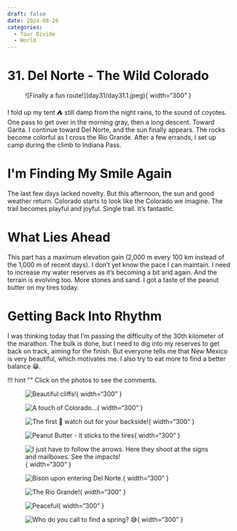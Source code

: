 ```yaml
---
draft: false 
date: 2024-08-26
categories:
  - Tour Divide
  - World
---
```


# 31. Del Norte - The Wild Colorado

<figure markdown>
![Finally a fun route!](day31/day31.1.jpeg){ width=“300” }
</figure>

I fold up my tent ⛺️ still damp from the night rains, to the sound of coyotes. One pass to get over in the morning gray, then a long descent. Toward Garita. I continue toward Del Norte, and the sun finally appears. The rocks become colorful as I cross the Rio Grande. After a few errands, I set up camp during the climb to Indiana Pass.

<!-- more -->

# I'm Finding My Smile Again

The last few days lacked novelty. But this afternoon, the sun and good weather return. Colorado starts to look like the Colorado we imagine. The trail becomes playful and joyful. Single trail. It’s fantastic.

# What Lies Ahead

This part has a maximum elevation gain (2,000 m every 100 km instead of the 1,000 m of recent days). I don’t yet know the pace I can maintain. I need to increase my water reserves as it’s becoming a bit arid again. And the terrain is evolving too. More stones and sand. I got a taste of the peanut butter on my tires today.

# Getting Back Into Rhythm

I was thinking today that I’m passing the difficulty of the 30th kilometer of the marathon. The bulk is done, but I need to dig into my reserves to get back on track, aiming for the finish. But everyone tells me that New Mexico is very beautiful, which motivates me. I also try to eat more to find a better balance 😁.

!!! hint ""
    Click on the photos to see the comments.

<figure markdown>

![Beautiful cliffs!](day31/day31.2.jpeg){ width=“300” }

![A touch of Colorado...](day31/day31.3.jpeg){ width=“300” }

![The first 🌵 watch out for your backside!](day31/day31.4.jpeg){ width=“300” }

![Peanut Butter - it sticks to the tires](day31/day31.5.jpeg){ width=“300” }

![I just have to follow the arrows. Here they shoot at the signs and mailboxes. See the impacts!](day31/day31.6.jpeg){ width=“300” }

![Bison upon entering Del Norte.](day31/day31.7.jpeg){ width=“300” }

![The Rio Grande!](day31/day31.8.jpeg){ width=“300” }

![Peaceful](day31/day31.9.jpeg){ width=“300” }

![Who do you call to find a spring? 😅](day31/day31.10.jpeg){ width=“300” }

</figure>
